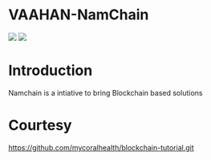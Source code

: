 # VAAHAN-NamChain  
![](https://img.shields.io/badge/Vaahan--NamChain-WIP-blue.svg) 
![](https://img.shields.io/badge/madeby-Ramaguru-blue.svg)


# Introduction
Namchain is a intiative to bring Blockchain based solutions


# Courtesy
https://github.com/mycoralhealth/blockchain-tutorial.git
